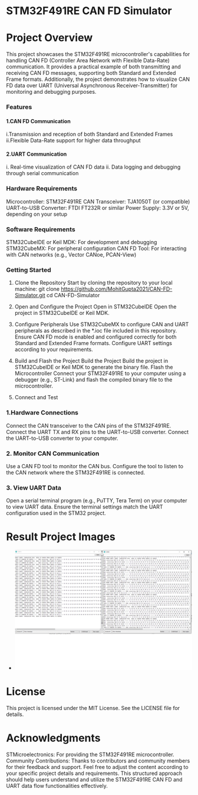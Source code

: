 # STM32F491RE CAN FD Simulator
# Project Overview
This project showcases the STM32F491RE microcontroller's capabilities for handling CAN FD (Controller Area Network with Flexible Data-Rate) communication. It provides a practical example of both transmitting and receiving CAN FD messages, supporting both Standard and Extended Frame formats. Additionally, the project demonstrates how to visualize CAN FD data over UART (Universal Asynchronous Receiver-Transmitter) for monitoring and debugging purposes.

### Features
#### 1.CAN FD Communication
i.Transmission and reception of both Standard and Extended Frames
ii.Flexible Data-Rate support for higher data throughput
#### 2.UART Communication

i. Real-time visualization of CAN FD data
ii. Data logging and debugging through serial communication
### Hardware Requirements
Microcontroller: STM32F491RE
CAN Transceiver: TJA1050T (or compatible)
UART-to-USB Converter: FTDI FT232R or similar
Power Supply: 3.3V or 5V, depending on your setup

### Software Requirements
STM32CubeIDE or Keil MDK: For development and debugging
STM32CubeMX: For peripheral configuration
CAN FD Tool: For interacting with CAN networks (e.g., Vector CANoe, PCAN-View)

### Getting Started
1. Clone the Repository
Start by cloning the repository to your local machine:
git clone https://github.com/MohitGupta2021/CAN-FD-Simulator.git
cd CAN-FD-Simulator
2. Open and Configure the Project
Open in STM32CubeIDE
Open the project in STM32CubeIDE or Keil MDK.

3. Configure Peripherals
Use STM32CubeMX to configure CAN and UART peripherals as described in the *.ioc file included in this repository.
Ensure CAN FD mode is enabled and configured correctly for both Standard and Extended Frame formats.
Configure UART settings according to your requirements.

4. Build and Flash the Project
Build the Project
Build the project in STM32CubeIDE or Keil MDK to generate the binary file.
Flash the Microcontroller
Connect your STM32F491RE to your computer using a debugger (e.g., ST-Link) and flash the compiled binary file to the microcontroller.

5. Connect and Test
### 1.Hardware Connections

Connect the CAN transceiver to the CAN pins of the STM32F491RE.
Connect the UART TX and RX pins to the UART-to-USB converter.
Connect the UART-to-USB converter to your computer.
### 2. Monitor CAN Communication

Use a CAN FD tool to monitor the CAN bus. Configure the tool to listen to the CAN network where the STM32F491RE is connected.

### 3. View UART Data

Open a serial terminal program (e.g., PuTTY, Tera Term) on your computer to view UART data. Ensure the terminal settings match the UART configuration used in the STM32 project.

# Result Project Images

- <img src="https://github.com/MohitGupta2021/CAN-FD-Simulator/blob/main/images/CANFD_Simulator.png" alt="Image 1" width="800"/>
# License
This project is licensed under the MIT License. See the LICENSE file for details.

# Acknowledgments
STMicroelectronics: For providing the STM32F491RE microcontroller.
Community Contributions: Thanks to contributors and community members for their feedback and support.
Feel free to adjust the content according to your specific project details and requirements. This structured approach should help users understand and utilize the STM32F491RE CAN FD and UART data flow functionalities effectively.







